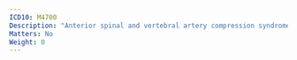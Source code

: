 ```yaml
---
ICD10: M4700
Description: "Anterior spinal and vertebral artery compression syndromes: Multiple sites in spine"
Matters: No
Weight: 0
---
```

